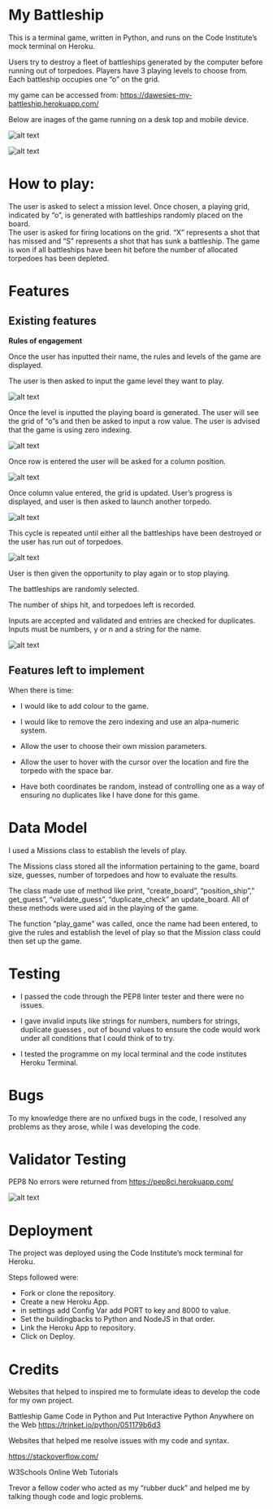 # **My Battleship**
This is a terminal game, written in Python, and runs on the Code Institute’s mock terminal on Heroku.

Users try to destroy a fleet of battleships generated by the computer before running out of torpedoes.  Players have 3 playing levels to choose from.  Each battleship occupies one “o” on the grid.

my game can be accessed from:
https://dawesies-my-battleship.herokuapp.com/ 


Below are inages of the game running on a desk top and mobile device.

![alt text](images/desktop.jpg)


![alt text](images/mobile.jpg)


# **How to play:**
The user is asked to select a mission level.  Once chosen, a playing grid, indicated by “o”, is generated with battleships randomly placed on the board.  
The user is asked for firing locations on the grid.  “X” represents a shot that has missed and “S” represents a shot that has sunk a battleship.  The game is won if all battleships have been hit before the number of allocated torpedoes has been depleted. 


# **Features**

## **Existing features**

**Rules of engagement**

Once the user has inputted their name, the rules and levels of the game are displayed.

The user is then asked to input the game level they want to play.

![alt text](images/game_rules.jpg)

Once the level is inputted the playing board is generated.
The user will see the grid of “o”s and then be asked to input a row value.  The user is advised that the game is using zero indexing.

![alt text](images/playing_grid.jpg)

Once row is entered the user will be asked for a column position.

![alt text](images/column_positon.jpg)

Once column value entered, the grid is updated.  User’s progress is displayed, and user is then asked to launch another torpedo.

![alt text](images/progress_update.jpg)


This cycle is repeated until either all the battleships have been destroyed or the user has run out of torpedoes.

![alt text](images/results.jpg) 


User is then given the opportunity to play again or to stop playing. 

The battleships are randomly selected.

The number of ships hit, and torpedoes left is recorded.

Inputs are accepted and validated and entries are checked for duplicates.
Inputs must be numbers, y or n and a string for the name.

![alt text](images/validation.jpg)



## **Features left to implement**

When there is time:

- I would like to add colour to the game.

- I would like to remove the zero indexing and use an alpa-numeric system.

- Allow the user to choose their own mission parameters.

- Allow the user to hover with the cursor over the location and fire the torpedo with the space bar.

- Have both coordinates be random, instead of controlling one as a way of ensuring no duplicates like I have done for this game.

# **Data Model**
I used a Missions class to establish the levels of play.

The Missions class stored all the information pertaining to the game, board size, guesses, number of torpedoes and how to evaluate the results.

The class made use of method like print, “create_board”, “position_ship”,” get_guess”, “validate_guess”, “duplicate_check” an update_board.  All of these methods were used aid in the playing of the game.

The function “play_game” was called, once the name had been entered, to give the rules and establish the level of play so that the Mission class could then set up the game.


# **Testing**

- I passed the code through the PEP8 linter tester and there were no issues.

- I gave invalid inputs like strings for numbers, numbers for strings, duplicate guesses , out of bound values to ensure the code would work under all conditions that I could think of to try.

- I tested the programme on my local terminal and the code institutes Heroku Terminal.


# **Bugs**
To my knowledge there are no unfixed bugs in the code, I resolved any problems as they arose, while I was developing the code.

# **Validator Testing**
PEP8
No errors were returned from https://pep8ci.herokuapp.com/

![alt text](images/python_checker.jpg)

# **Deployment**

The project was deployed using the Code Institute’s mock terminal for Heroku.

Steps followed were:

- Fork or clone the repository.
- Create a new Heroku App.
- in settings add Config Var add PORT to key and 8000 to value. 
- Set the buildingbacks to Python and NodeJS in that order.
- Link the Heroku App to repository.
- Click on Deploy.

# **Credits**

Websites that helped to inspired me to formulate ideas to develop the code for my own project.

Battleship Game Code in Python and Put Interactive Python Anywhere on the Web https://trinket.io/python/051179b6d3

Websites that helped me resolve issues with my code and syntax.

https://stackoverflow.com/

W3Schools Online Web Tutorials


Trevor a fellow coder who acted as my “rubber duck” and helped me by talking though code and logic problems.
